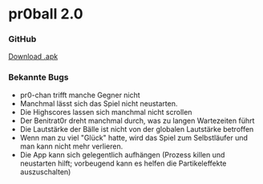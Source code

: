# pr0ball 2.0

### GitHub
[Download .apk](https://github.com/Senmou/pr0ball-remake/releases/download/v2.1/pr0ball_remake_v2.apk)

### Bekannte Bugs
- pr0-chan trifft manche Gegner nicht
- Manchmal lässt sich das Spiel nicht neustarten.
- Die Highscores lassen sich manchmal nicht scrollen
- Der Benitrat0r dreht manchmal durch, was zu langen Wartezeiten führt
- Die Lautstärke der Bälle ist nicht von der globalen Lautstärke betroffen
- Wenn man zu viel "Glück" hatte, wird das Spiel zum Selbstläufer und man kann nicht mehr verlieren.
- Die App kann sich gelegentlich aufhängen (Prozess killen und neustarten hilft; vorbeugend kann es helfen die Partikeleffekte auszuschalten)
